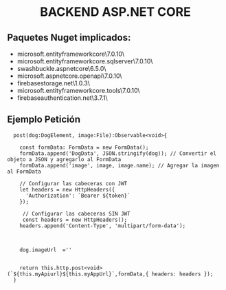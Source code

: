 <h1 align="center">BACKEND ASP.NET CORE </h1>

## Paquetes Nuget implicados:  

<ul>
  <li>microsoft.entityframeworkcore\7.0.10\</li>
  <li>microsoft.entityframeworkcore.sqlserver\7.0.10\</li>
  <li>swashbuckle.aspnetcore\6.5.0\</li>
  <li>microsoft.aspnetcore.openapi\7.0.10\</li>
  <li>firebasestorage.net\1.0.3\</li>
  <li>microsoft.entityframeworkcore.tools\7.0.10\</li>
  <li>firebaseauthentication.net\3.7.1\</li>
</ul>

## Ejemplo Petición

```
  post(dog:DogElement, image:File):Observable<void>{

    const formData: FormData = new FormData();
    formData.append('DogData', JSON.stringify(dog)); // Convertir el objeto a JSON y agregarlo al FormData
    formData.append('image', image, image.name); // Agregar la imagen al FormData
   
    // Configurar las cabeceras con JWT
    let headers = new HttpHeaders({
      'Authorization': `Bearer ${token}`
    });

     // Configurar las cabeceras SIN JWT
     const headers = new HttpHeaders();
    headers.append('Content-Type', 'multipart/form-data');



    dog.imageUrl  =''


    return this.http.post<void>(`${this.myApiurl}${this.myAppUrl}`,formData,{ headers: headers });
  }
```







